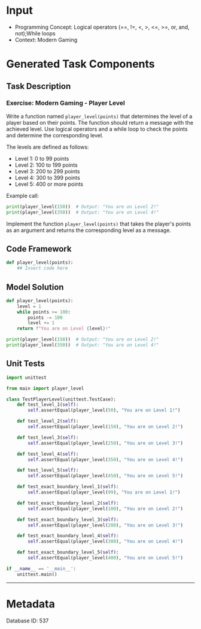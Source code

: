 # Input
- Programming Concept: Logical operators (==, !=, <, >, <=, >=, or, and, not);While loops
- Context: Modern Gaming

# Generated Task Components
## Task Description
### Exercise: Modern Gaming - Player Level

Write a function named `player_level(points)` that determines the level of a player based on their points. The function should return a message with the achieved level. Use logical operators and a while loop to check the points and determine the corresponding level.

The levels are defined as follows:
- Level 1: 0 to 99 points
- Level 2: 100 to 199 points
- Level 3: 200 to 299 points
- Level 4: 300 to 399 points
- Level 5: 400 or more points

Example call:
```python
print(player_level(150))  # Output: "You are on Level 2!"
print(player_level(350))  # Output: "You are on Level 4!"
```

Implement the function `player_level(points)` that takes the player's points as an argument and returns the corresponding level as a message.

## Code Framework
```python
def player_level(points):
    ## Insert code here
```

## Model Solution
```python
def player_level(points):
    level = 1
    while points >= 100:
        points -= 100
        level += 1
    return f"You are on Level {level}!"

print(player_level(150))  # Output: "You are on Level 2!"
print(player_level(350))  # Output: "You are on Level 4!"
```

## Unit Tests
```python
import unittest

from main import player_level

class TestPlayerLevel(unittest.TestCase):
    def test_level_1(self):
        self.assertEqual(player_level(50), "You are on Level 1!")

    def test_level_2(self):
        self.assertEqual(player_level(150), "You are on Level 2!")

    def test_level_3(self):
        self.assertEqual(player_level(250), "You are on Level 3!")

    def test_level_4(self):
        self.assertEqual(player_level(350), "You are on Level 4!")

    def test_level_5(self):
        self.assertEqual(player_level(450), "You are on Level 5!")

    def test_exact_boundary_level_1(self):
        self.assertEqual(player_level(99), "You are on Level 1!")

    def test_exact_boundary_level_2(self):
        self.assertEqual(player_level(100), "You are on Level 2!")

    def test_exact_boundary_level_3(self):
        self.assertEqual(player_level(200), "You are on Level 3!")

    def test_exact_boundary_level_4(self):
        self.assertEqual(player_level(300), "You are on Level 4!")

    def test_exact_boundary_level_5(self):
        self.assertEqual(player_level(400), "You are on Level 5!")

if __name__ == '__main__':
    unittest.main()
```
___
# Metadata
Database ID: 537
